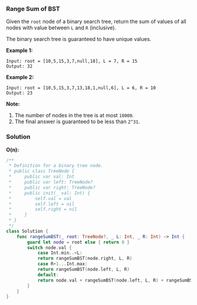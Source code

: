 
### Range Sum of BST

Given the `root` node of a binary search tree, return the sum of values of all nodes with value between `L` and `R` (inclusive).

The binary search tree is guaranteed to have unique values.

__Example 1:__
```
Input: root = [10,5,15,3,7,null,18], L = 7, R = 15
Output: 32
```
__Example 2:__
```
Input: root = [10,5,15,3,7,13,18,1,null,6], L = 6, R = 10
Output: 23
```

__Note:__
1. The number of nodes in the tree is at most `10000`.
2. The final answer is guaranteed to be less than `2^31`.

### Solution
__O(n):__
```Swift
/**
 * Definition for a binary tree node.
 * public class TreeNode {
 *     public var val: Int
 *     public var left: TreeNode?
 *     public var right: TreeNode?
 *     public init(_ val: Int) {
 *         self.val = val
 *         self.left = nil
 *         self.right = nil
 *     }
 * }
 */
class Solution {
    func rangeSumBST(_ root: TreeNode?, _ L: Int, _ R: Int) -> Int {
        guard let node = root else { return 0 }
        switch node.val {
            case Int.min..<L:
            return rangeSumBST(node.right, L, R)
            case R+1...Int.max:
            return rangeSumBST(node.left, L, R)
            default:
            return node.val + rangeSumBST(node.left, L, R) + rangeSumBST(node.right, L, R)
        }
    }
}
```